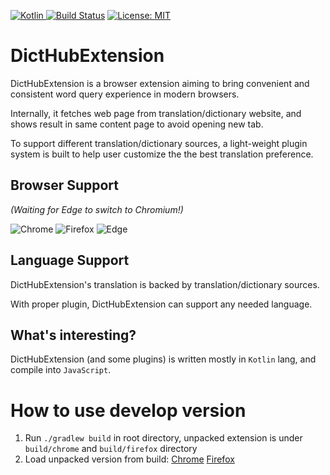 [ ![Kotlin](https://img.shields.io/badge/Kotlin-1.3.20-green.svg) ](https://kotlinlang.org/)
[![Build Status](https://travis-ci.org/dicthub/DictHubExtension.svg?branch=master)](https://travis-ci.org/dicthub/DictHubExtension) 
[![License: MIT](https://img.shields.io/badge/License-MIT-blue.svg)](https://opensource.org/licenses/MIT)

# DictHubExtension

DictHubExtension is a browser extension aiming to bring convenient and consistent word query experience in modern 
browsers.

Internally, it fetches web page from translation/dictionary website, and shows result in same content page to avoid
opening new tab.

To support different translation/dictionary sources, a light-weight plugin system is built to help user customize the
the best translation preference.  


## Browser Support
*(Waiting for Edge to switch to Chromium!)*

![Chrome](https://raw.githubusercontent.com/alrra/browser-logos/master/src/chrome/chrome_48x48.png)
![Firefox](https://raw.githubusercontent.com/alrra/browser-logos/master/src/firefox/firefox_48x48.png)
![Edge](https://raw.githubusercontent.com/alrra/browser-logos/master/src/edge/edge_48x48.png)

## Language Support

DictHubExtension's translation is backed by translation/dictionary sources. 

With proper plugin, DictHubExtension can support any needed language.


## What's interesting?

DictHubExtension (and some plugins) is written mostly in `Kotlin` lang, and compile into `JavaScript`.


# How to use develop version

1. Run `./gradlew build` in root directory, unpacked extension is under `build/chrome` and `build/firefox` directory
2. Load unpacked version from build: 
   [Chrome](https://developer.chrome.com/extensions/getstarted#unpacked)
   [Firefox](https://developer.mozilla.org/en-US/Add-ons/WebExtensions/Temporary_Installation_in_Firefox) 